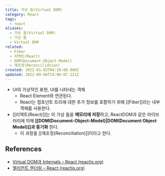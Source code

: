 ```yaml
---
title: 가상 돔(Virtual DOM)
category: React
tags:
  - react
aliases:
  - 가상 돔(Virtual DOM)
  - 가상 돔
  - Virtual DOM
related:
  - Fiber
  - 리액트(React)
  - DOM(Document-Object-Model)
  - 재조정(Reconciliation)
created: 2022-01-02T04:10:00.000Z
updated: 2022-09-06T14:00:07.121Z
---
```


- UI의 가상적인 표현, UI를 나타내는 객체
  - React Element와 연관된다.
  - React는 컴포넌트 트리에 대한 추가 정보를 포함하기 위해 [[Fiber]]라는 내부 객체를 사용한다.
- [[리액트(React)]]는 이 가상 돔을 **메모리에 저장**하고, ReactDOM과 같은 라이브러리에 의해 **[[DOM(Document-Object-Model)|DOM(Document Object Model)]]과 동기화** 한다.
  - 이 과정을 [[재조정(Reconciliation)]]이라고 한다.

## References

- [Virtual DOM과 Internals – React (reactjs.org)](https://ko.reactjs.org/docs/faq-internals.html#gatsby-focus-wrapper)
- [엘리먼트 렌더링 – React (reactjs.org)](https://ko.reactjs.org/docs/rendering-elements.html)
